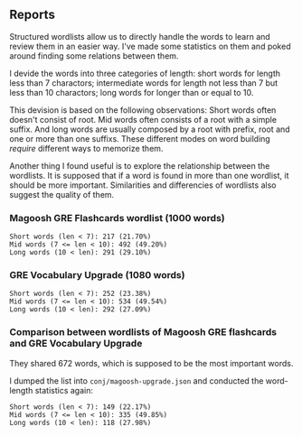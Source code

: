 ## Reports
Structured wordlists allow us to directly handle the words to learn and review them in an easier way. I've made some statistics on them and poked around finding some relations between them.

I devide the words into three categories of length: short words for length less than 7 charactors; intermediate words for length not less than 7 but less than 10 charactors; long words for longer than or equal to 10.

This devision is based on the following observations: Short words often doesn't consist of root. Mid words often consists of a root with a simple suffix. And long words are usually composed by a root with prefix, root and one or more than one suffixs. These different modes on word building *require* different ways to memorize them.

Another thing I found useful is to explore the relationship between the wordlists. It is supposed that if a word is found in more than one wordlist, it should be more important. Similarities and differencies of wordlists also suggest the quality of them.


### Magoosh GRE Flashcards wordlist (1000 words)
```
Short words (len < 7): 217 (21.70%)
Mid words (7 <= len < 10): 492 (49.20%)
Long words (10 < len): 291 (29.10%)
```

### GRE Vocabulary Upgrade (1080 words)
```
Short words (len < 7): 252 (23.38%)
Mid words (7 <= len < 10): 534 (49.54%)
Long words (10 < len): 292 (27.09%)
```

### Comparison between wordlists of Magoosh GRE flashcards and GRE Vocabulary Upgrade
They shared 672 words, which is supposed to be the most important words.

I dumped the list into `conj/magoosh-upgrade.json` and conducted the word-length statistics again:
```
Short words (len < 7): 149 (22.17%)
Mid words (7 <= len < 10): 335 (49.85%)
Long words (10 < len): 118 (27.98%)
```
